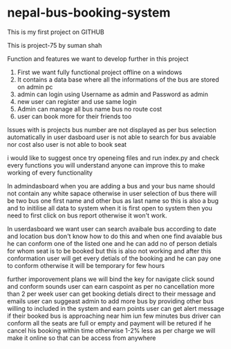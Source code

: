# nepal-bus-booking-system
This is my first project on GITHUB

This is  project-75 by suman shah 

Function and features we want to develop further in this project
1. First we want fully functional project offline on a windows 
2. It contains a data base where all the informations of the bus are stored on admin pc
3. admin can login using Username as admin and Password as admin
4. new user can register and use same login
5. Admin can manage all bus name bus no route cost 
6. user can book more for their friends too

Issues with is projects
 bus number are not displayed as per bus selection automatically
 in user dasboard user is not able to search for bus avaiable nor cost 
 also user is not able to book seat 
 
 i would like to suggest once try openeing files and run index.py and check every functions you will understand 
 anyone can improve this to make working of every functionality 
 
 In admindasboard
 when you are adding a bus and your bus name should not contain any white sapace otherwise in user selection of bus there will be two bus one first name and other bus as last name so this is also a bug
  and to initilise all data to system when it is first open to system then you need to first click on bus report otherwise it won't work.
  
  In userdasboard 
  we want user can search avaibale bus according to date and location bus don't know how to do this and when one find avaiable bus he can conform one of the listed one and he can
  add no of person detials for whom seat is to be booked but this is also not working 
  and after this conformation user will get every detials of the booking and he can pay one to conform otherwise it will be temporary for few hours
 
 
 further imporovement plans 
 we will bind the key for navigate 
 click sound and conform sounds 
 user can earn caspoint as per no cancellation more than 2 per week
 user can get booking detials direct to their message and emails
 user can suggeast admin to add more bus by providing other bus willing to included in the system and earn points 
 user can get alert message if their booked bus is approaching near him iun few minutes 
 bus driver can conform all the seats are full or empty and payment will be retured if he cancel his booking within time otherwise 1-2% less as per charge 
 we will make it online so that can be access from anywhere 

